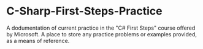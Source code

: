 # C-Sharp-First-Steps-Practice
A dodumentation of current practice in the "C# First Steps" course offered by Microsoft. A place to store any practice problems or examples provided, as a means of reference.
